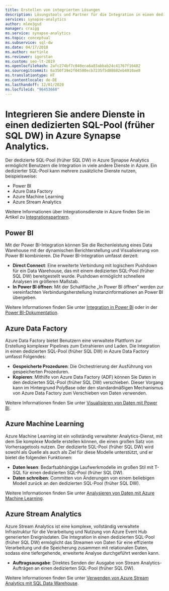 ```yaml
---
title: Erstellen von integrierten Lösungen
description: Lösungstools und Partner für die Integration in einen dedizierten SQL-Pool (früher SQL DW) in Azure Synapse Analytics.
services: synapse-analytics
author: mlee3gsd
manager: craigg
ms.service: synapse-analytics
ms.topic: conceptual
ms.subservice: sql-dw
ms.date: 04/17/2018
ms.author: martinle
ms.reviewer: igorstan
ms.custom: seo-lt-2019
ms.openlocfilehash: 2afc274bf7c040eca6a83abbab24c41767f16482
ms.sourcegitcommit: 6a350f39e2f04500ecb7235f5d88682eb4910ae8
ms.translationtype: HT
ms.contentlocale: de-DE
ms.lasthandoff: 12/01/2020
ms.locfileid: "96453660"
---
```

# <a name="integrate-other-services-with-a-dedicated-sql-pool-formerly-sql-dw-in-azure-synapse-analytics"></a>Integrieren Sie andere Dienste in einen dedizierten SQL-Pool (früher SQL DW) in Azure Synapse Analytics.

Der dedizierte SQL-Pool (früher SQL DW) in Azure Synapse Analytics ermöglicht Benutzern die Integration in viele andere Dienste in Azure. Ein dedizierter SQL-Pool kann mehrere zusätzliche Dienste nutzen, beispielsweise:

* Power BI
* Azure Data Factory
* Azure Machine Learning
* Azure Stream Analytics

Weitere Informationen über Integrationsdienste in Azure finden Sie im Artikel zu [Integrationspartnern](sql-data-warehouse-partner-data-integration.md).

## <a name="power-bi"></a>Power BI

Mit der Power BI-Integration können Sie die Rechenleistung eines Data Warehouse mit der dynamischen Berichterstellung und Visualisierung von Power BI kombinieren. Die Power BI-Integration umfasst derzeit:

* **Direct Connect**: Eine erweiterte Verbindung mit logischem Pushdown für ein Data Warehouse, das mit einem dedizierten SQL-Pool (früher SQL DW) bereitgestellt wurde. Pushdown ermöglicht schnellere Analysen im größeren Maßstab.
* **In Power BI öffnen**: Mit der Schaltfläche „In Power BI öffnen“ werden zur vereinfachten Verbindungsherstellung Instanzinformationen an Power BI übergeben.

Weitere Informationen finden Sie unter [Integration in Power BI](sql-data-warehouse-get-started-visualize-with-power-bi.md) oder in der [Power BI-Dokumentation](https://powerbi.microsoft.com/blog/exploring-azure-sql-data-warehouse-with-power-bi/).

## <a name="azure-data-factory"></a>Azure Data Factory

Azure Data Factory bietet Benutzern eine verwaltete Plattform zur Erstellung komplexer Pipelines zum Extrahieren und Laden. Die Integration in einen dedizierten SQL-Pool (früher SQL DW) in Azure Data Factory umfasst Folgendes:

* **Gespeicherte Prozeduren**: Die Orchestrierung der Ausführung von gespeicherten Prozeduren.
* **Kopieren**: Mithilfe von Azure Data Factory (ADF) können Sie Daten in den dedizierten SQL-Pool (früher SQL DW) verschieben. Dieser Vorgang kann im Hintergrund PolyBase oder den standardmäßigen Mechanismus von Azure Data Factory zum Verschieben von Daten verwenden.

Weitere Informationen finden Sie unter [Visualisieren von Daten mit Power BI](../../data-factory/load-azure-sql-data-warehouse.md?toc=/azure/synapse-analytics/sql-data-warehouse/toc.json&bc=/azure/synapse-analytics/sql-data-warehouse/breadcrumb/toc.json).

## <a name="azure-machine-learning"></a>Azure Machine Learning

Azure Machine Learning ist ein vollständig verwalteter Analytics-Dienst, mit dem Sie komplexe Modelle erstellen können, die einen großen Satz von Vorhersagetools nutzen. Der dedizierte SQL-Pool (früher SQL DW) wird sowohl als Quelle als auch als Ziel für diese Modelle unterstützt, und er bietet die folgenden Funktionen:

* **Daten lesen**: Bedarfsabhängige Laufwerkmodelle im großen Stil mit T-SQL für einen dedizierten SQL-Pool (früher SQL DW).
* **Daten schreiben**: Committen von Änderungen von einem beliebigen Modell zurück an den dedizierten SQL-Pool (früher SQL DW).

Weitere Informationen finden Sie unter [Analysieren von Daten mit Azure Machine Learning](sql-data-warehouse-get-started-analyze-with-azure-machine-learning.md).

## <a name="azure-stream-analytics"></a>Azure Stream Analytics

Azure Stream Analytics ist eine komplexe, vollständig verwaltete Infrastruktur für die Verarbeitung und Nutzung von Azure Event Hub generierten Ereignisdaten.  Die Integration in einen dedizierten SQL-Pool (früher SQL DW) ermöglicht das Streamen von Daten für eine effiziente Verarbeitung und die Speicherung zusammen mit relationalen Daten, sodass eine tiefergehende, erweiterte Analyse durchgeführt werden kann.  

* **Auftragsausgabe**: Direktes Senden der Ausgabe von Stream Analytics-Aufträgen an einen dedizierten SQL-Pool (früher SQL DW).

Weitere Informationen finden Sie unter [Verwenden von Azure Stream Analytics mit SQL Data Warehouse](sql-data-warehouse-integrate-azure-stream-analytics.md).
